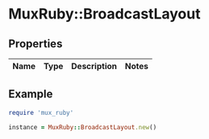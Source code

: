 # MuxRuby::BroadcastLayout

## Properties

| Name | Type | Description | Notes |
| ---- | ---- | ----------- | ----- |

## Example

```ruby
require 'mux_ruby'

instance = MuxRuby::BroadcastLayout.new()
```

